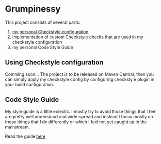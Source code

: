 Grumpinessy
===========

This project consists of several parts:

 1. [my personal Checkstyle configuration](src/main/resources/com/github/sviperll/grumpinessy/checkstyle.xml)
 2. implementation of custom Checkstyle checks that are used in my checkstyle configuration
 3. my personal Code Style Guide

Using Checkstyle configuration
------------------------------

Comming soon...
The project is to be released on Maven Central, then
you can simply apply my checkstyle config by
configuring checkstyle plugin in your build configuration.

Code Style Guide
----------------

My style guide is a little eclectic.
I mostly try to avoid those things that I feel are pretty well understood and wide-spread and
instead I focus mostly on those things that I do differently or
which I feel not yet caught up in the mainstream.

Read the guide [here](CODE_STYLE.md)
